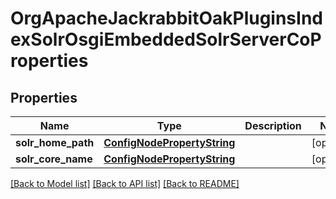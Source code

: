 # OrgApacheJackrabbitOakPluginsIndexSolrOsgiEmbeddedSolrServerCoProperties

## Properties
Name | Type | Description | Notes
------------ | ------------- | ------------- | -------------
**solr_home_path** | [**ConfigNodePropertyString**](ConfigNodePropertyString.md) |  | [optional] 
**solr_core_name** | [**ConfigNodePropertyString**](ConfigNodePropertyString.md) |  | [optional] 

[[Back to Model list]](../README.md#documentation-for-models) [[Back to API list]](../README.md#documentation-for-api-endpoints) [[Back to README]](../README.md)


